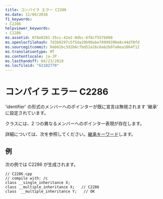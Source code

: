 ```yaml
---
title: コンパイラ エラー C2286
ms.date: 11/04/2016
f1_keywords:
- C2286
helpviewer_keywords:
- C2286
ms.assetid: 078e0201-35cc-42e2-8dbc-6f8cf557b098
ms.openlocfilehash: 7d3b8297c5f5da29b99abe78999396e8c44df0fd
ms.sourcegitcommit: 0ab61bc3d2b6cfbd52a16c6ab2b97a8ea1864f12
ms.translationtype: MT
ms.contentlocale: ja-JP
ms.lasthandoff: 04/23/2019
ms.locfileid: "62182770"
---
```

# <a name="compiler-error-c2286"></a>コンパイラ エラー C2286

'identifier' の形式のメンバーへのポインターが既に宣言は無視されます '継承' に設定されています。

クラスには、2 つの異なるメンバーへのポインター表現が存在します。

詳細については、次を参照してください。[継承キーワード](../../cpp/inheritance-keywords.md)します。

## <a name="example"></a>例

次の例では C2286 が生成されます。

```
// C2286.cpp
// compile with: /c
class __single_inheritance X;
class __multiple_inheritance X;   // C2286
class  __multiple_inheritance Y;   // OK
```